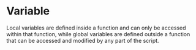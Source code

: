 # Variable
Local variables are defined inside a function and can only be accessed within that function, while global variables are defined outside a function that can be accessed and modified by any part of the script.
